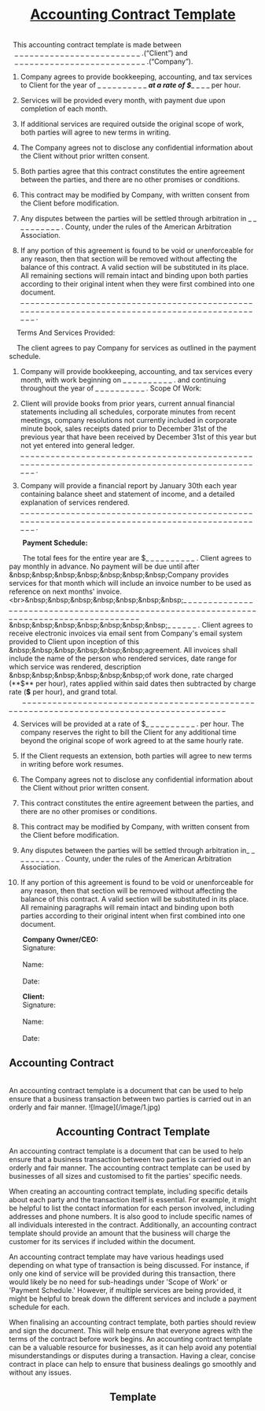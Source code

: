 <h1 align="center"><ins>Accounting Contract Template</ins></h1>
<br>
&nbsp;&nbsp;This accounting contract template is made between 
<br>&nbsp;&nbsp; _ _ _ _ _ _ _ _ _ _ _ _ _ _ _ _ _ _ _ _ _ _ _ _ _ .(“Client”) and 
<br>&nbsp;&nbsp; _ _ _ _ _ _ _ _ _ _ _ _ _ _ _ _ _ _ _ _ _ _ _ _ _ _ .(“Company”).

1. Company agrees to provide bookkeeping, accounting, and tax services to Client for the year of  _ _ _ _ _ _ _ _ _ _ ***at a rate of $***_ _ _ _ per hour.

2. Services will be provided every month, with payment due upon completion of each month.

3. If additional services are required outside the original scope of work, both parties will agree to new terms in writing.

4. The Company agrees not to disclose any confidential information about the Client without prior written consent.

5. Both parties agree that this contract constitutes the entire agreement between the parties, and there are no other promises or conditions.

6. This contract may be modified by Company, with written consent from the Client before modification.

7. Any disputes between the parties will be settled through arbitration in _ _ _ _ _ _ _ _ _ _ . County, under the rules of the American Arbitration Association.

8. If any portion of this agreement is found to be void or unenforceable for any reason, then that section will be removed without affecting the balance of this contract. A valid section will be substituted in its place. All remaining sections will remain intact and binding upon both parties according to their original intent when they were first combined into one document. 
<br>_ _ _ _ _ _ _ _ _ _ _ _ _ _ _ _ _ _ _ _ _ _ _ _ _ _ _ _ _ _ _ _ _ _ _ _ _ _ _ _ _ _ _ _ _ _ _ _ _ _ _ _ _ _ _ _ _ _ _ _ _ _ _ _ _ _ _ _ _ _ _ _ _ _ _ _ _ _ _ _ _ _ _ _ _ _ _ _ _ _ _ _ _ _ _ .

&nbsp;&nbsp;&nbsp;&nbsp;Terms And Services Provided:

&nbsp;&nbsp;&nbsp;&nbsp;The client agrees to pay Company for services as outlined in the payment schedule.

1. Company will provide bookkeeping, accounting, and tax services every month, with work beginning on _ _ _ _ _ _ _ _ _ _ . and continuing throughout the year of  _ _ _ _ _ _ _ _ _ _ . Scope Of Work:

2. Client will provide books from prior years, current annual financial statements including all schedules, corporate minutes from recent meetings, company resolutions not currently included in corporate minute book, sales receipts dated prior to December 31st of the previous year that have been received by December 31st of this year but not yet entered into general ledger. 
<br>_ _ _ _ _ _ _ _ _ _ _ _ _ _ _ _ _ _ _ _ _ _ _ _ _ _ _ _ _ _ _ _ _ _ _ _ _ _ _ _ _ _ _ _ _ _ _ _ _ _ _ _ _ _ _ _ _ _ _ _ _ _ _ _ _ _ _ _ _ _ _ _ _ _ _ _ _ _ _ _ _ _ _ _ _ _ _ _ _ _ _ _ _ _ _ .
3. Company will provide a financial report by January 30th each year containing balance sheet and statement of income, and a detailed explanation of services rendered. <br>_ _ _ _ _ _ _ _ _ _ _ _ _ _ _ _ _ _ _ _ _ _ _ _ _ _ _ _ _ _ _ _ _ _ _ _ _ _ _ _ _ _ _ _ _ _ _ _ _ _ _ _ _ _ _ _ _ _ _ _ _ _ _ _ _ _ _ _ _ _ _ _ _ _ _ _ _ _ _ _ _ _ _ _ _ _ _ _ _ _ _ _ _ _ _ .

&nbsp;&nbsp;&nbsp;&nbsp;&nbsp;&nbsp;&nbsp;**Payment Schedule:**

&nbsp;&nbsp;&nbsp;&nbsp;&nbsp;&nbsp;&nbsp;The total fees for the entire year are $_ _ _ _ _ _ _ _ _ _ . Client agrees to pay monthly in advance. No payment will be due until after &nbsp;&nbsp;&nbsp;&nbsp;&nbsp;&nbsp;&nbsp;Company provides services for that month which will include an invoice number to be used as reference on next months' invoice. <br>&nbsp;&nbsp;&nbsp;&nbsp;&nbsp;&nbsp;&nbsp;_ _ _ _ _ _ _ _ _ _ _ _ _ _ _ _ _ _ _ _ _ _ _ _ _ _ _ _ _ _ _ _ _ _ _ _ _ _ _ _ _ _ _ _ _ _ _ _ _ _ _ _ _ _ _ _ _ _ _ _ _ _ _ _ _ _ _ _ _ _ _ _ _ _ _ _ _ _ _ _ _ _ _ _ _ _ _ _ _ &nbsp;&nbsp;&nbsp;&nbsp;&nbsp;&nbsp;&nbsp;_ _ _ _ _ _ . Client agrees to receive electronic invoices via email sent from Company's email system provided to Client upon inception of this &nbsp;&nbsp;&nbsp;&nbsp;&nbsp;&nbsp;agreement. All invoices shall include the name of the person who rendered services, date range for which service was rendered, description &nbsp;&nbsp;&nbsp;&nbsp;&nbsp;&nbsp;of work done, rate charged (**$** per hour), rates applied within said dates then subtracted by charge rate (**$** per hour), and grand total. <br>&nbsp;&nbsp;&nbsp;&nbsp;&nbsp;&nbsp;&nbsp;_ _ _ _ _ _ _ _ _ _ _ _ _ _ _ _ _ _ _ _ _ _ _ _ _ _ _ _ _ _ _ _ _ _ _ _ _ _ _ _ _ _ _ _ _ _ _ _ _ _ _ _ _ _ _ _ _ _ _ _ _ _ _ _ _ _ _ _ _ _ _ _ _ _ _ _ _ _ _ _ _ _ _ _ _ _ _ _ _ 

4. Services will be provided at a rate of $_ _ _ _ _ _ _ _ _ _ . per hour. The company reserves the right to bill the Client for any additional time beyond the original scope of work agreed to at the same hourly rate.
5. If the Client requests an extension, both parties will agree to new terms in writing before work resumes.

6. The Company agrees not to disclose any confidential information about the Client without prior written consent.

7. This contract constitutes the entire agreement between the parties, and there are no other promises or conditions.

8. This contract may be modified by Company, with written consent from the Client before modification.

9. Any disputes between the parties will be settled through arbitration in_ _ _ _ _ _ _ _ _ _ . County, under the rules of the American Arbitration Association.

10. If any portion of this agreement is found to be void or unenforceable for any reason, then that section will be removed without affecting the balance of this contract. A valid section will be substituted in its place. All remaining paragraphs will remain intact and binding upon both parties according to their original intent when first combined into one document.

&nbsp;&nbsp;&nbsp;&nbsp;&nbsp;&nbsp;&nbsp;**Company Owner/CEO:**
<br>&nbsp;&nbsp;&nbsp;&nbsp;&nbsp;&nbsp;&nbsp;Signature:<br>
<br>&nbsp;&nbsp;&nbsp;&nbsp;&nbsp;&nbsp;&nbsp;Name:<br>
<br>&nbsp;&nbsp;&nbsp;&nbsp;&nbsp;&nbsp;&nbsp;Date:

&nbsp;&nbsp;&nbsp;&nbsp;&nbsp;&nbsp;&nbsp;**Client:**
<br>&nbsp;&nbsp;&nbsp;&nbsp;&nbsp;&nbsp;&nbsp;Signature:<br>
<br>&nbsp;&nbsp;&nbsp;&nbsp;&nbsp;&nbsp;&nbsp;Name:<br>
<br>&nbsp;&nbsp;&nbsp;&nbsp;&nbsp;&nbsp;&nbsp;Date:



<h2 align="left">Accounting Contract</h2>
<br>An accounting contract template is a document that can be used to help ensure that a business transaction between two parties is carried out in an orderly and fair manner. ![Image](/image/1.jpg)



<h2 align="center">Accounting Contract Template</h2>

An accounting contract template is a document that can be used to help ensure that a business transaction between two parties is carried out in an orderly and fair manner. The accounting contract template can be used by businesses of all sizes and customised to fit the parties' specific needs.

When creating an accounting contract template, including specific details about each party and the transaction itself is essential. For example, it might be helpful to list the contact information for each person involved, including addresses and phone numbers. It is also good to include specific names of all individuals interested in the contract. Additionally, an accounting contract template should provide an amount that the business will charge the customer for its services if included within the document.

An accounting contract template may have various headings used depending on what type of transaction is being discussed. For instance, if only one kind of service will be provided during this transaction, there would likely be no need for sub-headings under 'Scope of Work' or 'Payment Schedule.' However, if multiple services are being provided, it might be helpful to break down the different services and include a payment schedule for each.

When finalising an accounting contract template, both parties should review and sign the document. This will help ensure that everyone agrees with the terms of the contract before work begins. An accounting contract template can be a valuable resource for businesses, as it can help avoid any potential misunderstandings or disputes during a transaction. Having a clear, concise contract in place can help to ensure that business dealings go smoothly and without any issues.





<h2 align="center"> Template </h2>
